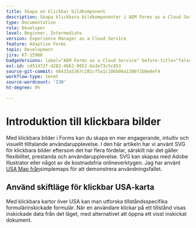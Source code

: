 ```yaml
---
title: Skapa en klickbar bildkomponent
description: Skapa klickbara bildkomponenter i AEM Forms as a Cloud Service.
type: Documentation
role: Developer
level: Beginner, Intermediate
version: Experience Manager as a Cloud Service
feature: Adaptive Forms
topic: Development
jira: KT-15968
badgeVersions: label="AEM Forms as a Cloud Service" before-title="false"
exl-id: c451472f-d282-4662-9852-8a3e73c5c853
source-git-commit: 48433a5367c281cf5a1c106b08a1306f1b0e8ef4
workflow-type: tm+mt
source-wordcount: '138'
ht-degree: 0%

---
```


# Introduktion till klickbara bilder

Med klickbara bilder i Forms kan du skapa en mer engagerande, intuitiv och visuellt tilltalande användarupplevelse. I den här artikeln har vi använt SVG för klickbara bilder eftersom det har flera fördelar, särskilt när det gäller flexibilitet, prestanda och användarupplevelse.
SVG kan skapas med Adobe Illustrator eller något av de kostnadsfria onlineverktygen. Jag har använt [USA Map från](https://simplemaps.com/resources/svg-us)simplemaps för att demonstrera användningsfallet.

## Använd skiftläge för klickbar USA-karta

Med klickbara kartor över USA kan man utforska tillståndsspecifika formulärinskickade formulär. När en användare klickar på ett tillstånd visas inskickade data från det läget, med alternativet att öppna ett visst inskickat dokument.
